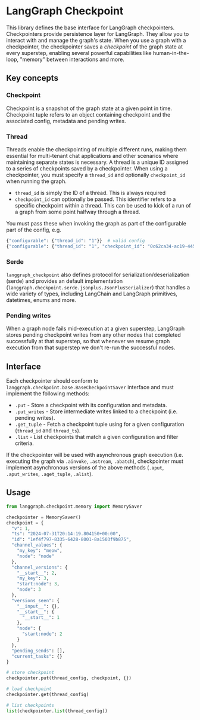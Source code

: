 # LangGraph Checkpoint

This library defines the base interface for LangGraph checkpointers. Checkpointers provide persistence layer for LangGraph. They allow you to interact with and manage the graph's state. When you use a graph with a checkpointer, the checkpointer saves a _checkpoint_ of the graph state at every superstep, enabling several powerful capabilities like human-in-the-loop, "memory" between interactions and more.

## Key concepts

### Checkpoint

Checkpoint is a snapshot of the graph state at a given point in time. Checkpoint tuple refers to an object containing checkpoint and the associated config, metadata and pending writes.

### Thread

Threads enable the checkpointing of multiple different runs, making them essential for multi-tenant chat applications and other scenarios where maintaining separate states is necessary. A thread is a unique ID assigned to a series of checkpoints saved by a checkpointer. When using a checkpointer, you must specify a `thread_id` and optionally `checkpoint_id` when running the graph.

- `thread_id` is simply the ID of a thread. This is always required
- `checkpoint_id` can optionally be passed. This identifier refers to a specific checkpoint within a thread. This can be used to kick of a run of a graph from some point halfway through a thread.

You must pass these when invoking the graph as part of the configurable part of the config, e.g.

```python
{"configurable": {"thread_id": "1"}}  # valid config
{"configurable": {"thread_id": "1", "checkpoint_id": "0c62ca34-ac19-445d-bbb0-5b4984975b2a"}}  # also valid config
```

### Serde

`langgraph_checkpoint` also defines protocol for serialization/deserialization (serde) and provides an default implementation (`langgraph.checkpoint.serde.jsonplus.JsonPlusSerializer`) that handles a wide variety of types, including LangChain and LangGraph primitives, datetimes, enums and more.

### Pending writes

When a graph node fails mid-execution at a given superstep, LangGraph stores pending checkpoint writes from any other nodes that completed successfully at that superstep, so that whenever we resume graph execution from that superstep we don't re-run the successful nodes.

## Interface

Each checkpointer should conform to `langgraph.checkpoint.base.BaseCheckpointSaver` interface and must implement the following methods:

- `.put` - Store a checkpoint with its configuration and metadata.
- `.put_writes` - Store intermediate writes linked to a checkpoint (i.e. pending writes).
- `.get_tuple` - Fetch a checkpoint tuple using for a given configuration (`thread_id` and `thread_ts`).
- `.list` - List checkpoints that match a given configuration and filter criteria.

If the checkpointer will be used with asynchronous graph execution (i.e. executing the graph via `.ainvoke`, `.astream`, `.abatch`), checkpointer must implement asynchronous versions of the above methods (`.aput`, `.aput_writes`, `.aget_tuple`, `.alist`).

## Usage

```python
from langgraph.checkpoint.memory import MemorySaver

checkpointer = MemorySaver()
checkpoint = {
  "v": 1,
  "ts": "2024-07-31T20:14:19.804150+00:00",
  "id": "1ef4f797-8335-6428-8001-8a1503f9b875",
  "channel_values": {
    "my_key": "meow",
    "node": "node"
  },
  "channel_versions": {
    "__start__": 2,
    "my_key": 3,
    "start:node": 3,
    "node": 3
  },
  "versions_seen": {
    "__input__": {},
    "__start__": {
      "__start__": 1
    },
    "node": {
      "start:node": 2
    }
  },
  "pending_sends": [],
  "current_tasks": {}
}

# store checkpoint
checkpointer.put(thread_config, checkpoint, {})

# load checkpoint
checkpointer.get(thread_config)

# list checkpoints
list(checkpointer.list(thread_config))
```
